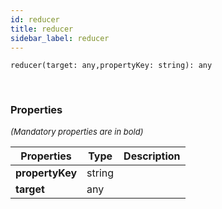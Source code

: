 ```yaml
---
id: reducer
title: reducer
sidebar_label: reducer
---
```


```tsx
reducer(target: any,propertyKey: string): any
```
<br/>



### Properties

<font size="2"><i>(Mandatory properties are in bold)</i></font>

| Properties | Type | Description |
| --------- | ---- | ----------- |
| **propertyKey** | string |  |
| **target** | any |  |
